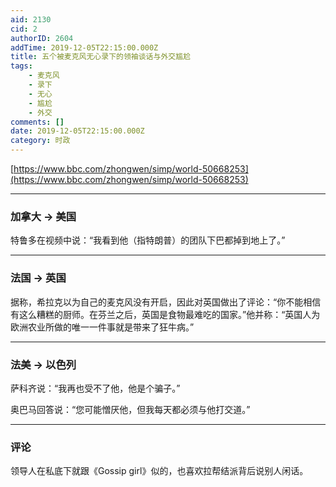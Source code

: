 ```yaml
---
aid: 2130
cid: 2
authorID: 2604
addTime: 2019-12-05T22:15:00.000Z
title: 五个被麦克风无心录下的领袖谈话与外交尴尬
tags:
    - 麦克风
    - 录下
    - 无心
    - 尴尬
    - 外交
comments: []
date: 2019-12-05T22:15:00.000Z
category: 时政
---
```


[https://www.bbc.com/zhongwen/simp/world-50668253](https://www.bbc.com/zhongwen/simp/world-50668253)

* * *

### [](#%E5%8A%A0%E6%8B%BF%E5%A4%A7-%E7%BE%8E%E5%9B%BD)加拿大 -> 美国

特鲁多在视频中说：“我看到他（指特朗普）的团队下巴都掉到地上了。”

* * *

### [](#%E6%B3%95%E5%9B%BD-%E8%8B%B1%E5%9B%BD)法国 -> 英国

据称，希拉克以为自己的麦克风没有开启，因此对英国做出了评论：“你不能相信有这么糟糕的厨师。在芬兰之后，英国是食物最难吃的国家。”他并称：“英国人为欧洲农业所做的唯一一件事就是带来了狂牛病。”

* * *

### [](#%E6%B3%95%E7%BE%8E-%E4%BB%A5%E8%89%B2%E5%88%97)法美 -> 以色列

萨科齐说：“我再也受不了他，他是个骗子。”

奥巴马回答说：“您可能憎厌他，但我每天都必须与他打交道。”

* * *

### [](#%E8%AF%84%E8%AE%BA)评论

领导人在私底下就跟《Gossip girl》似的，也喜欢拉帮结派背后说别人闲话。
